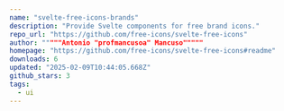 ```yaml
---
name: "svelte-free-icons-brands"
description: "Provide Svelte components for free brand icons."
repo_url: "https://github.com/free-icons/svelte-free-icons"
author: """""Antonio "profmancusoa" Mancuso"""""
homepage: "https://github.com/free-icons/svelte-free-icons#readme"
downloads: 6
updated: "2025-02-09T10:44:05.668Z"
github_stars: 3
tags: 
  - ui
---
```

